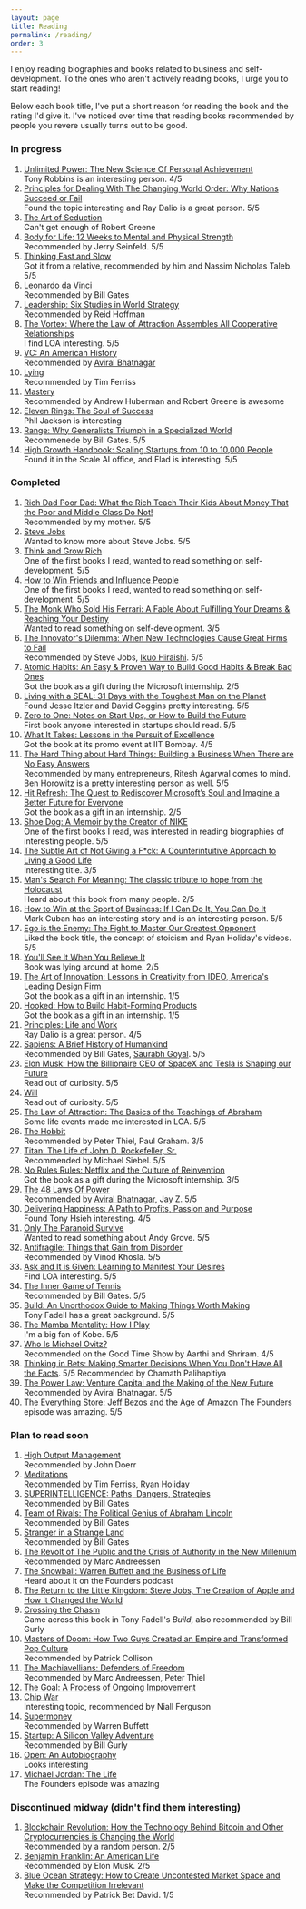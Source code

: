 ```yaml
---
layout: page
title: Reading
permalink: /reading/
order: 3
---
```

I enjoy reading biographies and books related to business and self-development. To the ones who aren't actively reading books, I urge you to start reading!

Below each book title, I've put a short reason for reading the book and the rating I'd give it. I've noticed over time that reading books recommended by people you revere usually turns out to be good.

### In progress

1. [Unlimited Power: The New Science Of Personal Achievement](https://www.amazon.in/Unlimited-Power-Science-Personal-Achievement/dp/0684845776)  
Tony Robbins is an interesting person. 4/5
2. [Principles for Dealing With The Changing World Order: Why Nations Succeed or Fail](https://www.amazon.in/gp/product/1471196690/)  
Found the topic interesting and Ray Dalio is a great person. 5/5
3. [The Art of Seduction](https://www.amazon.com/gp/product/0142001198/)  
Can't get enough of Robert Greene
4. [Body for Life: 12 Weeks to Mental and Physical Strength](https://www.amazon.com/Body-Life-Mental-Physical-Strength/dp/0060193395/)  
Recommended by Jerry Seinfeld. 5/5
5. [Thinking Fast and Slow](https://www.amazon.com/Thinking-Fast-and-Slow-audiobook/dp/B005Z9GAJG/)  
Got it from a relative, recommended by him and Nassim Nicholas Taleb. 5/5
6. [Leonardo da Vinci](https://www.amazon.com/Leonardo-Vinci-Walter-Isaacson/dp/1501139169/)  
Recommended by Bill Gates
7. [Leadership: Six Studies in World Strategy](https://www.amazon.com/Leadership-Six-Studies-World-Strategy/dp/B09FC1G48D/)  
Recommended by Reid Hoffman
8. [The Vortex: Where the Law of Attraction Assembles All Cooperative Relationships](https://www.amazon.com/Vortex-Attraction-Assembles-Cooperative-Relationships/dp/1401958788/)  
I find LOA interesting. 5/5
9. [VC: An American History](https://www.amazon.com/VC-American-History-Tom-Nicholas/dp/0674248260/)  
Recommended by [Aviral Bhatnagar](https://twitter.com/aviralbhat/status/1414621448568639491?s=20&t=7mIptxcPt9mtis6LsJe7Yg)
10. [Lying](https://www.amazon.com/Lying-Sam-Harris/dp/1940051002/)  
Recommended by Tim Ferriss
11. [Mastery](https://www.amazon.com/Mastery-Robert-Greene/dp/014312417X/)  
Recommended by Andrew Huberman and Robert Greene is awesome
12. [Eleven Rings: The Soul of Success](https://www.amazon.com/gp/product/0143125346/)  
Phil Jackson is interesting
13. [Range: Why Generalists Triumph in a Specialized World](https://www.amazon.com/Range-David-Epstein-audiobook/dp/B07N6MPWLS)  
Recommenede by Bill Gates. 5/5
14. [High Growth Handbook: Scaling Startups from 10 to 10,000 People](https://www.amazon.com/gp/product/1732265100/)  
Found it in the Scale AI office, and Elad is interesting. 5/5

### Completed

1. [Rich Dad Poor Dad: What the Rich Teach Their Kids About Money That the Poor and Middle Class Do Not!](https://www.amazon.in/Rich-Dad-Poor-Middle-Updates/dp/1612680194)  
Recommended by my mother. 5/5
2. [Steve Jobs](https://www.amazon.in/Steve-Jobs-Walter-Isaacson/dp/1451648537)  
Wanted to know more about Steve Jobs. 5/5
3. [Think and Grow Rich](https://www.amazon.in/Think-Grow-Rich-Landmark-Bestseller/dp/1585424331)  
One of the first books I read, wanted to read something on self-development. 5/5
4. [How to Win Friends and Influence People](https://www.amazon.in/How-Win-Friends-Influence-People/dp/0091906350)  
One of the first books I read, wanted to read something on self-development. 5/5
5. [The Monk Who Sold His Ferrari: A Fable About Fulfilling Your Dreams & Reaching Your Destiny](https://www.amazon.in/Monk-Who-Sold-His-Ferrari/dp/817992162X)  
Wanted to read something on self-development. 3/5
6. [The Innovator's Dilemma: When New Technologies Cause Great Firms to Fail](https://www.amazon.in/Innovators-Dilemma-Technologies-Management-Innovation/dp/142219602X)  
Recommended by Steve Jobs, [Ikuo Hiraishi](https://www.linkedin.com/in/ikuohiraishi/?originalSubdomain=jp). 5/5
7. [Atomic Habits: An Easy & Proven Way to Build Good Habits & Break Bad Ones](https://www.amazon.in/Atomic-Habits-James-Clear/dp/1847941834)  
Got the book as a gift during the Microsoft internship. 2/5
8. [Living with a SEAL: 31 Days with the Toughest Man on the Planet](https://www.amazon.in/Living-SEAL-Days-Toughest-Planet/dp/1455534676)  
Found Jesse Itzler and David Goggins pretty interesting. 5/5
9. [Zero to One: Notes on Start Ups, or How to Build the Future](https://www.amazon.in/Zero-One-Start-Build-Future/dp/0753555190)  
First book anyone interested in startups should read. 5/5
10. [What It Takes: Lessons in the Pursuit of Excellence](https://www.amazon.in/What-Takes-Lessons-Pursuit-Excellence/dp/1501158147)  
Got the book at its promo event at IIT Bombay. 4/5
11. [The Hard Thing about Hard Things: Building a Business When There are No Easy Answers](https://www.amazon.in/Hard-Thing-about-Building-Business/dp/0062273205)  
Recommended by many entrepreneurs, Ritesh Agarwal comes to mind. Ben Horowitz is a pretty interesting person as well. 5/5
12. [Hit Refresh: The Quest to Rediscover Microsoft’s Soul and Imagine a Better Future for Everyone](https://www.amazon.in/Hit-Refresh-Rediscover-Microsofts-Everyone/dp/000824765X)  
Got the book as a gift in an internship. 2/5
13. [Shoe Dog: A Memoir by the Creator of NIKE](https://www.amazon.in/Shoe-Dog-Phil-Knight/dp/1471146715)  
One of the first books I read, was interested in reading biographies of interesting people. 5/5
14. [The Subtle Art of Not Giving a F*ck: A Counterintuitive Approach to Living a Good Life](https://www.amazon.in/Subtle-Art-Not-Giving-Counterintuitive/dp/0062457713)  
Interesting title. 3/5
15. [Man's Search For Meaning: The classic tribute to hope from the Holocaust](https://www.amazon.in/Mans-Search-Meaning-Viktor-Frankl/dp/1846041244)  
Heard about this book from many people. 2/5
16. [How to Win at the Sport of Business: If I Can Do It, You Can Do It](https://www.amazon.in/How-Win-Sport-Business-Can/dp/1626810915)  
Mark Cuban has an interesting story and is an interesting person. 5/5
17. [Ego is the Enemy: The Fight to Master Our Greatest Opponent](https://www.amazon.in/Ego-Enemy-Ryan-Holiday/dp/1781257019)  
Liked the book title, the concept of stoicism and Ryan Holiday's videos. 5/5
18. [You'll See It When You Believe It](https://www.amazon.in/Youll-See-When-You-Believe/dp/0099474298)  
Book was lying around at home. 2/5
19. [The Art of Innovation: Lessons in Creativity from IDEO, America's Leading Design Firm](https://www.amazon.in/Art-Innovation-Lessons-Creativity-Americas/dp/0385499841)  
Got the book as a gift in an internship. 1/5
20. [Hooked: How to Build Habit-Forming Products](https://www.amazon.in/Hooked-How-Build-Habit-Forming-Products-ebook/dp/B00NW01MKM)  
Got the book as a gift in an internship. 1/5
21. [Principles: Life and Work](https://www.amazon.in/Principles-Life-Work-Ray-Dalio/dp/1501124021)  
Ray Dalio is a great person. 4/5
22. [Sapiens: A Brief History of Humankind](https://www.amazon.in/Sapiens-Humankind-Yuval-Noah-Harari/dp/0099590085/)  
Recommended by Bill Gates, [Saurabh Goyal](https://www.linkedin.com/in/saurabh-goyal-b6930a59/). 5/5
23. [Elon Musk: How the Billionaire CEO of SpaceX and Tesla is Shaping our Future](https://www.amazon.in/Elon-Musk-Billionaire-SpaceX-Shaping/dp/0753555646/)  
Read out of curiosity. 5/5
24. [Will](https://www.amazon.in/Will-EXPORT-Smith/dp/1529124166/)  
Read out of curiosity. 5/5
25. [The Law of Attraction: The Basics of the Teachings of Abraham](https://www.amazon.in/Law-Attraction-Basics-Teachings-Abraham%C2%AE/dp/1401912273/)  
Some life events made me interested in LOA. 5/5
26. [The Hobbit](https://www.amazon.in/Hobbit-Film-tie-J-R-R-Tolkien/dp/0008118043/)  
Recommended by Peter Thiel, Paul Graham. 3/5
27. [Titan: The Life of John D. Rockefeller, Sr.](https://www.amazon.in/Titan-Life-John-Rockefeller-Sr/dp/1400077303/)  
Recommended by Michael Siebel. 5/5
28. [No Rules Rules: Netflix and the Culture of Reinvention](https://www.amazon.in/No-Rules-Netflix-Culture-Reinvention/dp/1984877860)  
Got the book as a gift during the Microsoft internship. 3/5
29. [The 48 Laws Of Power](https://www.amazon.in/Laws-Power-Robert-Greene-Collection/dp/1861972784/)  
Recommended by [Aviral Bhatnagar](https://twitter.com/aviralbhat/status/1414621448568639491?s=20&t=7mIptxcPt9mtis6LsJe7Yg), Jay Z. 5/5
30. [Delivering Happiness: A Path to Profits, Passion and Purpose](https://www.amazon.in/Delivering-Happiness-Tony-Hsieh/dp/145550890X/)  
Found Tony Hsieh interesting. 4/5
31. [Only The Paranoid Survive](https://www.amazon.in/Only-Paranoid-Survive-Andrew-Grove/dp/1861975139/)  
Wanted to read something about Andy Grove. 5/5
32. [Antifragile: Things that Gain from Disorder](https://www.amazon.in/gp/product/0141038225/)  
Recommended by Vinod Khosla. 5/5
33. [Ask and It is Given: Learning to Manifest Your Desires](https://www.amazon.in/Ask-Given-Learning-Manifest-Desires/dp/1401904599/)  
Find LOA interesting. 5/5
34. [The Inner Game of Tennis](https://www.amazon.com/gp/product/0679778314/)  
Recommended by Bill Gates. 5/5
35. [Build: An Unorthodox Guide to Making Things Worth Making](https://www.amazon.in/gp/product/1787634116/)  
Tony Fadell has a great background. 5/5
36. [The Mamba Mentality: How I Play](https://www.amazon.com/gp/product/0374201234/)  
I'm a big fan of Kobe. 5/5
37. [Who Is Michael Ovitz?](https://www.amazon.com/Who-Michael-Ovitz/dp/1591845548)  
Recommended on the Good Time Show by Aarthi and Shriram. 4/5
38. [Thinking in Bets: Making Smarter Decisions When You Don't Have All the Facts](https://www.amazon.com/gp/product/0735216371/). 5/5
Recommended by Chamath Palihapitiya
39. [The Power Law: Venture Capital and the Making of the New Future](https://www.amazon.com/Power-Law-Venture-Capital-Making/dp/052555999X/)  
Recommended by Aviral Bhatnagar. 5/5
40. [The Everything Store: Jeff Bezos and the Age of Amazon](https://www.amazon.com/dp/B00FJFJOLC)
The Founders episode was amazing. 5/5

### Plan to read soon

1. [High Output Management](https://www.amazon.in/High-Output-Management-Andrew-Grove/dp/0679762884)  
Recommended by John Doerr
2. [Meditations](https://www.amazon.in/gp/product/8175994754/)  
Recommended by Tim Ferriss, Ryan Holiday
3. [SUPERINTELLIGENCE: Paths, Dangers, Strategies](https://www.amazon.in/Superintelligence-Dangers-Strategies-Nick-Bostrom/dp/0198739834/)  
Recommended by Bill Gates
4. [Team of Rivals: The Political Genius of Abraham Lincoln](https://www.amazon.com/gp/product/0743270754/)  
Recommended by Bill Gates
5. [Stranger in a Strange Land](https://www.amazon.com/gp/product/0441788386/)  
Recommended by Bill Gates
6. [The Revolt of The Public and the Crisis of Authority in the New Millenium](https://www.amazon.com/gp/product/1732265143/)  
Recommended by Marc Andreessen
8. [The Snowball: Warren Buffett and the Business of Life](https://www.amazon.com/Snowball-Warren-Buffett-Business-Life/dp/0553384619/)  
Heard about it on the Founders podcast
9. [The Return to the Little Kingdom: Steve Jobs, The Creation of Apple and How it Changed the World](https://www.amazon.com/Return-Little-Kingdom-Creation-Changed/dp/B004CWGZXI/)
10. [Crossing the Chasm](https://www.amazon.com/gp/product/0062292986/)  
Came across this book in Tony Fadell's _Build_, also recommended by Bill Gurly
11. [Masters of Doom: How Two Guys Created an Empire and Transformed Pop Culture](https://www.amazon.com/gp/product/0812972155/)  
Recommended by Patrick Collison
12. [The Machiavellians: Defenders of Freedom](https://www.amazon.com/gp/product/1839013958/)  
Recommended by Marc Andreessen, Peter Thiel
13. [The Goal: A Process of Ongoing Improvement](https://www.amazon.com/Goal-Process-Ongoing-Improvement/dp/0884271781)
14. [Chip War](https://www.amazon.com/gp/product/1398504106/)  
Interesting topic, recommended by Niall Ferguson
15. [Supermoney](https://www.amazon.com/gp/product/0471786314/)  
Recommended by Warren Buffett
16. [Startup: A Silicon Valley Adventure](https://www.amazon.com/gp/product/B01FGMUNDA/)  
Recommended by Bill Gurly
17. [Open: An Autobiography](https://www.amazon.com/gp/product/0307388409/)  
Looks interesting
18. [Michael Jordan: The Life](https://www.amazon.com/Michael-Jordan-Roland-Lazenby-audiobook/dp/B00JFEX93C/)  
The Founders episode was amazing

### Discontinued midway (didn't find them interesting)

1. [Blockchain Revolution: How the Technology Behind Bitcoin and Other Cryptocurrencies is Changing the World](https://www.amazon.in/Blockchain-Revolution-Technology-Cryptocurrencies-Changing/dp/0241237866/)  
Recommended by a random person. 2/5
2. [Benjamin Franklin: An American Life](https://www.amazon.in/Benjamin-Franklin-American-Walter-Isaacson/dp/074325807X)  
Recommended by Elon Musk. 2/5
3. [Blue Ocean Strategy: How to Create Uncontested Market Space and Make the Competition Irrelevant](https://www.amazon.in/gp/product/1625274491/)  
Recommended by Patrick Bet David. 1/5

